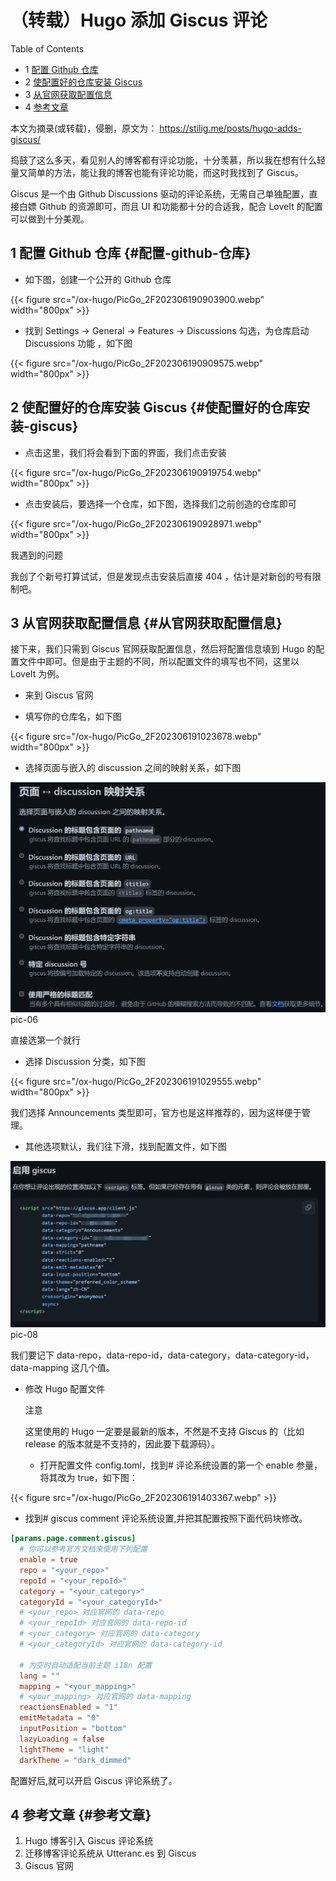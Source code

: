 # （转载）Hugo 添加 Giscus 评论


<div class="ox-hugo-toc toc has-section-numbers">

<div class="heading">Table of Contents</div>

- <span class="section-num">1</span> [配置 Github 仓库](#配置-github-仓库)
- <span class="section-num">2</span> [使配置好的仓库安装 Giscus](#使配置好的仓库安装-giscus)
- <span class="section-num">3</span> [从官网获取配置信息](#从官网获取配置信息)
- <span class="section-num">4</span> [参考文章](#参考文章)

</div>
<!--endtoc-->


本文为摘录(或转载)，侵删，原文为： https://stilig.me/posts/hugo-adds-giscus/

捣鼓了这么多天，看见别人的博客都有评论功能，十分羡慕，所以我在想有什么轻量又简单的方法，能让我的博客也能有评论功能，而这时我找到了 Giscus。

Giscus 是一个由 Github Discussions 驱动的评论系统，无需自己单独配置，直接白嫖 Github 的资源即可，而且 UI 和功能都十分的合适我，配合 LoveIt 的配置可以做到十分美观。


## <span class="section-num">1</span> 配置 Github 仓库 {#配置-github-仓库}

-   如下图，创建一个公开的 Github 仓库

<a id="figure--fig:PicGo-2F202306190903900"></a>

{{< figure src="/ox-hugo/PicGo_2F202306190903900.webp" width="800px" >}}

-   找到 Settings -&gt; General -&gt; Features -&gt; Discussions 勾选，为仓库启动 Discussions 功能 ，如下图

<a id="figure--fig:PicGo-2F202306190909575"></a>

{{< figure src="/ox-hugo/PicGo_2F202306190909575.webp" width="800px" >}}


## <span class="section-num">2</span> 使配置好的仓库安装 Giscus {#使配置好的仓库安装-giscus}

-   点击这里，我们将会看到下面的界面，我们点击安装

<a id="figure--fig:PicGo-2F202306190919754"></a>

{{< figure src="/ox-hugo/PicGo_2F202306190919754.webp" width="800px" >}}

-   点击安装后，要选择一个仓库，如下图，选择我们之前创造的仓库即可

<a id="figure--fig:PicGo-2F202306190928971"></a>

{{< figure src="/ox-hugo/PicGo_2F202306190928971.webp" width="800px" >}}

我遇到的问题

我创了个新号打算试试，但是发现点击安装后直接 404 ，估计是对新创的号有限制吧。


## <span class="section-num">3</span> 从官网获取配置信息 {#从官网获取配置信息}

接下来，我们只需到 Giscus 官网获取配置信息，然后将配置信息填到 Hugo 的配置文件中即可。但是由于主题的不同，所以配置文件的填写也不同，这里以 LoveIt 为例。

-   来到 Giscus 官网

-   填写你的仓库名，如下图

<a id="figure--fig:PicGo-2F202306191023678"></a>

{{< figure src="/ox-hugo/PicGo_2F202306191023678.webp" width="800px" >}}

-   选择页面与嵌入的 discussion 之间的映射关系，如下图

<a id="orgad3ecdb"></a>

![](/ox-hugo/PicGo_2F202306191027361.webp)
pic-06

直接选第一个就行

-   选择 Discussion 分类，如下图

<a id="figure--fig:PicGo-2F202306191029555"></a>

{{< figure src="/ox-hugo/PicGo_2F202306191029555.webp" width="800px" >}}

我们选择 Announcements 类型即可，官方也是这样推荐的，因为这样便于管理。

-   其他选项默认，我们往下滑，找到配置文件，如下图

<a id="org80e9810"></a>

<img src="/ox-hugo/PicGo_2F202306191354061.webp" alt="PicGo_2F202306191354061.webp" width="800px" />
pic-08

我们要记下 data-repo，data-repo-id，data-category，data-category-id，data-mapping 这几个值。

-   修改 Hugo 配置文件

    注意

    这里使用的 Hugo 一定要是最新的版本，不然是不支持 Giscus 的（比如 release 的版本就是不支持的，因此要下载源码）。

    -   打开配置文件 config.toml，找到# 评论系统设置的第一个 enable 参量，将其改为 true，如下图：

{{< figure src="/ox-hugo/PicGo_2F202306191403367.webp" >}}

-   找到# giscus comment 评论系统设置,并把其配置按照下面代码块修改。

<!--listend-->

```toml
[params.page.comment.giscus]
  # 你可以参考官方文档来使用下列配置
  enable = true
  repo = "<your_repo>"
  repoId = "<your_repoId>"
  category = "<your_category>"
  categoryId = "<your_categoryId>"
  # <your_repo> 对应官网的 data-repo
  # <your_repoId> 对应官网的 data-repo-id
  # <your_category> 对应官网的 data-category
  # <your_categoryId> 对应官网的 data-category-id

  # 为空时自动适配当前主题 i18n 配置
  lang = ""
  mapping = "<your_mapping>"
  # <your_mapping> 对应官网的 data-mapping
  reactionsEnabled = "1"
  emitMetadata = "0"
  inputPosition = "bottom"
  lazyLoading = false
  lightTheme = "light"
  darkTheme = "dark_dimmed"
```

配置好后,就可以开启 Giscus 评论系统了。


## <span class="section-num">4</span> 参考文章 {#参考文章}

1.  Hugo 博客引入 Giscus 评论系统
2.  迁移博客评论系统从 Utteranc.es 到 Giscus
3.  Giscus 官网

